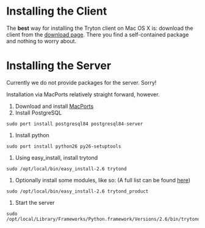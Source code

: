 

# Installing the Client #

The **best** way for installing the Tryton client on Mac OS X is: download the client from the [download page](http://www.tryton.org/download.html). There you find a self-contained package and nothing to worry about.

# Installing the Server #

Currently we do not provide packages for the server. Sorry!

Installation via MacPorts relatively straight forward, however.

  1. Download and install [MacPorts](http://www.macports.org/install.php)
  1. Install PostgreSQL
```
sudo port install postgresql84 postgresql84-server
```
  1. Install python
```
sudo port install python26 py26-setuptools
```
  1. Using easy\_install, install trytond
```
sudo /opt/local/bin/easy_install-2.6 trytond
```
  1. Optionally install some modules, like so:  (A full list can be found [here](http://pypi.python.org/pypi?%3Aaction=search&term=trytond_&submit=search))
```
sudo /opt/local/bin/easy_install-2.6 trytond_product
```
  1. Start the server
```
sudo /opt/local/Library/Frameworks/Python.framework/Versions/2.6/bin/trytond
```